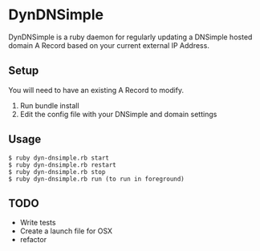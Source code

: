 # DynDNSimple

DynDNSimple is a ruby daemon for regularly updating a DNSimple hosted domain A Record based on your current external IP Address.

## Setup

You will need to have an existing A Record to modify.

1. Run bundle install
2. Edit the config file with your DNSimple and domain settings


## Usage

    $ ruby dyn-dnsimple.rb start
    $ ruby dyn-dnsimple.rb restart
    $ ruby dyn-dnsimple.rb stop
    $ ruby dyn-dnsimple.rb run (to run in foreground)


## TODO

- Write tests
- Create a launch file for OSX
- refactor
